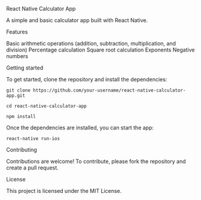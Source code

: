 React Native Calculator App

A simple and basic calculator app built with React Native.

Features

Basic arithmetic operations (addition, subtraction, multiplication, and division)
Percentage calculation
Square root calculation
Exponents
Negative numbers

Getting started

To get started, clone the repository and install the dependencies:

`git clone https://github.com/your-username/react-native-calculator-app.git`

`cd react-native-calculator-app`

`npm install`

Once the dependencies are installed, you can start the app:

`react-native run-ios`

Contributing

Contributions are welcome! To contribute, please fork the repository and create a pull request.

License

This project is licensed under the MIT License.
